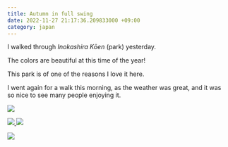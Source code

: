 ```yaml
---
title: Autumn in full swing
date: 2022-11-27 21:17:36.209833000 +09:00
category: japan
---
```


I walked through _Inokashira Kōen_ (park) yesterday.

The colors are beautiful at this time of the year!

This park is of one of the reasons I love it here.

I went again for a walk this morning, as the weather was great, and it was so nice to see many people enjoying it.

<p class="flex-centered">
  <a href="https://res.cloudinary.com/dyeqvjuyo/image/upload/v1669552357/blog/D1250895-0A38-438D-9007-E4B720C8A03D_1_102_o_cigpra.jpg">
    <img class="image" src="https://res.cloudinary.com/dyeqvjuyo/image/upload/c_scale,q_auto,w_800/v1669552357/blog/D1250895-0A38-438D-9007-E4B720C8A03D_1_102_o_cigpra.jpg" />
  </a>
</p>

<p class="flex-centered">
  <a href="https://res.cloudinary.com/dyeqvjuyo/image/upload/v1669552961/blog/605B262D-DD2C-49BF-8CE6-D92D1AA2A135_1_102_o_ekvwpa.jpg">
    <img class="image" src="https://res.cloudinary.com/dyeqvjuyo/image/upload/c_scale,q_auto,w_450/v1669552961/blog/605B262D-DD2C-49BF-8CE6-D92D1AA2A135_1_102_o_ekvwpa.jpg" />
  </a>
  <a href="https://res.cloudinary.com/dyeqvjuyo/image/upload/v1669552961/blog/1380B32D-5AB8-48A6-AC66-895307575C15_1_102_o_z4imza.jpg">
    <img class="image" src="https://res.cloudinary.com/dyeqvjuyo/image/upload/c_scale,q_auto,w_450/v1669552961/blog/1380B32D-5AB8-48A6-AC66-895307575C15_1_102_o_z4imza.jpg" />
  </a>
</p>

<p class="flex-centered">
  <a href="https://res.cloudinary.com/dyeqvjuyo/image/upload/v1669552961/blog/0859CF19-67CF-4B41-8479-F40A8A31F0A0_1_102_o_ctt5lk.jpg">
    <img class="image" src="https://res.cloudinary.com/dyeqvjuyo/image/upload/c_scale,q_auto,w_300/v1669552961/blog/0859CF19-67CF-4B41-8479-F40A8A31F0A0_1_102_o_ctt5lk.jpg" />
  </a>
</p>

